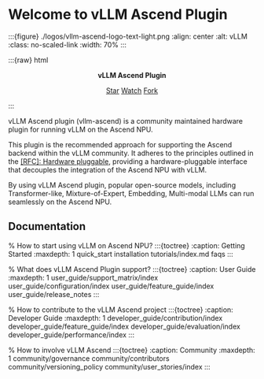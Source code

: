# Welcome to vLLM Ascend Plugin

:::{figure} ./logos/vllm-ascend-logo-text-light.png
:align: center
:alt: vLLM
:class: no-scaled-link
:width: 70%
:::

:::{raw} html
<p style="text-align:center">
<strong>vLLM Ascend Plugin
</strong>
</p>

<p style="text-align:center">
<script async defer src="https://buttons.github.io/buttons.js"></script>
<a class="github-button" href="https://github.com/vllm-project/vllm-ascend" data-show-count="true" data-size="large" aria-label="Star">Star</a>
<a class="github-button" href="https://github.com/vllm-project/vllm-ascend/subscription" data-icon="octicon-eye" data-size="large" aria-label="Watch">Watch</a>
<a class="github-button" href="https://github.com/vllm-project/vllm-ascend/fork" data-icon="octicon-repo-forked" data-size="large" aria-label="Fork">Fork</a>
</p>
:::

vLLM Ascend plugin (vllm-ascend) is a community maintained hardware plugin for running vLLM on the Ascend NPU.

This plugin is the recommended approach for supporting the Ascend backend within the vLLM community. It adheres to the principles outlined in the [[RFC]: Hardware pluggable](https://github.com/vllm-project/vllm/issues/11162), providing a hardware-pluggable interface that decouples the integration of the Ascend NPU with vLLM.

By using vLLM Ascend plugin, popular open-source models, including Transformer-like, Mixture-of-Expert, Embedding, Multi-modal LLMs can run seamlessly on the Ascend NPU.

## Documentation

% How to start using vLLM on Ascend NPU?
:::{toctree}
:caption: Getting Started
:maxdepth: 1
quick_start
installation
tutorials/index.md
faqs
:::

% What does vLLM Ascend Plugin support?
:::{toctree}
:caption: User Guide
:maxdepth: 1
user_guide/support_matrix/index
user_guide/configuration/index
user_guide/feature_guide/index
user_guide/release_notes
:::

% How to contribute to the vLLM Ascend project
:::{toctree}
:caption: Developer Guide
:maxdepth: 1
developer_guide/contribution/index
developer_guide/feature_guide/index
developer_guide/evaluation/index
developer_guide/performance/index
:::

% How to involve vLLM Ascend
:::{toctree}
:caption: Community
:maxdepth: 1
community/governance
community/contributors
community/versioning_policy
community/user_stories/index
:::
